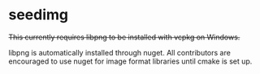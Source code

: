 # seedimg
~~This currently requires libpng to be installed with vcpkg on Windows.~~

libpng is automatically installed through nuget. All contributors are encouraged to use nuget for image format libraries until cmake is set up.
